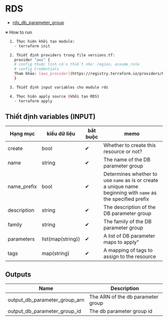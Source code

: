 # RDS

- [rds_db_parameter_group](#rds_db_parameter_group)

※ How to run

```sh
  1. Thực hiện khởi tạo module:
    - terraform init
```
```sh
  2. Thiết định providers trong file versions.tf:
    provider "aws" {
    # config thuộc tính cần thiết như: region, assume_role
    # config Credentials
    Tham khảo: [aws_provider](https://registry.terraform.io/providers/hashicorp/aws/latest/docs#container-credentials)
    }
```
```sh
  3. Thiết định input variables cho module rds
```
```sh
  4. Thực hiện apply source (khởi tạo RDS)
    - terraform apply
```


## Thiết định variables (INPUT)
| Hạng mục            | kiểu dữ liệu | bắt buộc | memo                                            |
| ------------------- | ------------ | -------- | ----------------------------------------------- |
| create | bool | ✔ | Whether to create this resource or not? |
| name | string | ✔ | The name of the DB parameter group |
| name_prefix | bool | ✔ | Determines whether to use `name` as is or create a unique name beginning with `name` as the specified prefix |
| description | string | ✔ | The description of the DB parameter group |
| family | string | ✔ | The family of the DB parameter group |
| parameters | list(map(string)) | ✔ | A list of DB parameter maps to apply" |
| tags | map(string) | ✔ | A mapping of tags to assign to the resource |

## Outputs
| Name | Description |
|------|-------------|
| output_db_parameter_group_arn | The ARN of the db parameter group |
| output_db_parameter_group_id | The db parameter group id |
